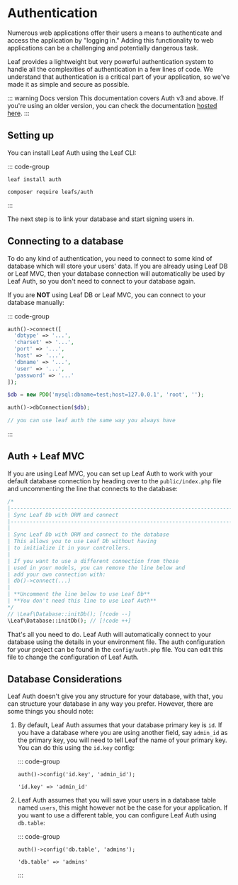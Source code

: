 # Authentication

<!-- markdownlint-disable no-inline-html -->

Numerous web applications offer their users a means to authenticate and access the application by "logging in." Adding this functionality to web applications can be a challenging and potentially dangerous task.

Leaf provides a lightweight but very powerful authentication system to handle all the complexities of authentication in a few lines of code. We understand that authentication is a critical part of your application, so we've made it as simple and secure as possible.

::: warning Docs version
This documentation covers Auth v3 and above. If you're using an older version, you can check the documentation [hosted here](https://v3.leafphp.dev/modules/auth/).
:::

## Setting up

You can install Leaf Auth using the Leaf CLI:

::: code-group

```bash:no-line-numbers [Leaf CLI]
leaf install auth
```

```bash:no-line-numbers [Composer]
composer require leafs/auth
```

:::

The next step is to link your database and start signing users in.

## Connecting to a database

To do any kind of authentication, you need to connect to some kind of database which will store your users' data. If you are already using Leaf DB or Leaf MVC, then your database connection will automatically be used by Leaf Auth, so you don't need to connect to your database again.

If you are **NOT** using Leaf DB or Leaf MVC, you can connect to your database manually:

::: code-group

```php [Auth connect]
auth()->connect([
  'dbtype' => '...',
  'charset' => '...',
  'port' => '...',
  'host' => '...',
  'dbname' => '...',
  'user' => '...',
  'password' => '...'
]);
```

```php [Existing PDO instance]
$db = new PDO('mysql:dbname=test;host=127.0.0.1', 'root', '');

auth()->dbConnection($db);

// you can use leaf auth the same way you always have
```

:::

## Auth + Leaf MVC

If you are using Leaf MVC, you can set up Leaf Auth to work with your default database connection by heading over to the `public/index.php` file and uncommenting the line that connects to the database:

```php
/*
|--------------------------------------------------------------------------
| Sync Leaf Db with ORM and connect
|--------------------------------------------------------------------------
|
| Sync Leaf Db with ORM and connect to the database
| This allows you to use Leaf Db without having
| to initialize it in your controllers.
|
| If you want to use a different connection from those
| used in your models, you can remove the line below and
| add your own connection with:
| db()->connect(...)
|
| **Uncomment the line below to use Leaf Db**
| **You don't need this line to use Leaf Auth**
*/
// \Leaf\Database::initDb(); [!code --]
\Leaf\Database::initDb(); // [!code ++]
```

That's all you need to do. Leaf Auth will automatically connect to your database using the details in your environment file. The auth configuration for your project can be found in the `config/auth.php` file. You can edit this file to change the configuration of Leaf Auth.

## Database Considerations

Leaf Auth doesn't give you any structure for your database, with that, you can structure your database in any way you prefer. However, there are some things you should note:

1. By default, Leaf Auth assumes that your database primary key is `id`. If you have a database where you are using another field, say `admin_id` as the primary key, you will need to tell Leaf the name of your primary key. You can do this using the `id.key` config:

    ::: code-group

    ```php:no-line-numbers [Leaf]
    auth()->config('id.key', 'admin_id');
    ```

    ```php:no-line-numbers [Leaf MVC - config/auth.php]
    'id.key' => 'admin_id'
    ```

2. Leaf Auth assumes that you will save your users in a database table named `users`, this might however not be the case for your application. If you want to use a different table, you can configure Leaf Auth using `db.table`:

    ::: code-group

    ```php:no-line-numbers [Leaf]
    auth()->config('db.table', 'admins');
    ```

    ```php:no-line-numbers [Leaf MVC - config/auth.php]
    'db.table' => 'admins'
    ```

    :::
